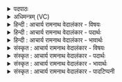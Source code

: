 <details><summary>पदपाठः</summary>

त्व꣢म्। वि꣡प्रः꣢꣯। वि। प्रः꣣। त्व꣢म्। क꣣विः꣢। म꣡धु꣢꣯। प्र। जा꣣त꣢म्। अ꣡न्ध꣢꣯सः। म꣡दे꣢꣯षु। स꣣र्वधाः꣢। स꣣र्व। धाः꣢। अ꣣सि। १०९४।
</details>

<details><summary>अधिमन्त्रम् (VC)</summary>

- पवमानः सोमः
- असितः काश्यपो देवलो वा
- गायत्री
- षड्जः
</details>

<details><summary>हिन्दी : आचार्य रामनाथ वेदालंकार - विषयः</summary>

आगे फिर गुरु-शिष्य का विषय वर्णित है।
</details>

<details><summary>हिन्दी : आचार्य रामनाथ वेदालंकार - पदार्थः</summary>

पदार्थान्वयभाषाः -  हे सोम अर्थात् ज्ञानरस के भण्डार आचार्य ! (त्वं विप्रः) आप ब्राह्मण-स्वभाववाले हो, (त्वं कविः) आप मेधावी और विद्वान् हो। आपके (अन्धसः) ज्ञानरस से (मधु प्रजातम्) मधुर ब्रह्मानन्द प्राप्त होता है। आप (मदेषु) प्रदत्त विद्यानन्दों में (सर्वधाः) सब शिष्यों के धारणकर्ता (असि) होते हो ॥२॥
</details>

<details><summary>हिन्दी : आचार्य रामनाथ वेदालंकार - भावार्थः</summary>

भावार्थभाषाः -  ज्ञान के अगाध समुद्र,ब्राह्मणवृत्ति,मेधावी,विद्वान् आचार्य से जो भौतिक और दिव्य ज्ञान तथा उस ज्ञान से उत्पन्न आनन्द प्राप्त होता है,उसके कारण वह सबका पूज्य होता है ॥२॥
</details>

<details><summary>संस्कृत : आचार्य रामनाथ वेदालंकार - विषयः</summary>

अथ पुनर्गुरुशिष्यविषयमाह।
</details>

<details><summary>संस्कृत : आचार्य रामनाथ वेदालंकार - पदार्थः</summary>

पदार्थान्वयभाषाः -  हे सोम ज्ञानरसागार आचार्य ! (त्वं विप्रः) त्वं ब्राह्मणस्वभावः असि, (त्वं कविः) त्वं मेधावी विद्वांश्च असि। तव (अन्धसः) ज्ञानरसात् (मधु प्रजातम्) मधुरः ब्रह्मानन्दः प्रजायते। त्वम् (मदेषु) प्रदत्तेषु विद्यानन्देषु (सर्वधाः) सर्वेषां शिष्याणां धारकः (असि) भवसि ॥२॥
</details>

<details><summary>संस्कृत : आचार्य रामनाथ वेदालंकार - भावार्थः</summary>

भावार्थभाषाः -  ज्ञानस्यागाधसमुद्रात् ब्राह्मणवृत्तेर्मेधाविनो विदुष आचार्यात् यद् भौतिकं दिव्यं च ज्ञानं तत्कृत आनन्दश्च प्राप्यते तत्कारणात् स सर्वेषां पूज्यो भवति ॥२॥
</details>

<details><summary>संस्कृत : आचार्य रामनाथ वेदालंकार - पादटिप्पनी</summary>

टिप्पणी:   १. ऋ० ९।१८।२।
</details>